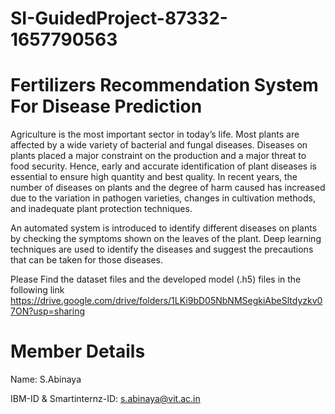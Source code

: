 # SI-GuidedProject-87332-1657790563
# Fertilizers Recommendation System For Disease Prediction

Agriculture is the most important sector in today’s life. Most plants are affected by a wide variety of bacterial and fungal diseases. Diseases on plants placed a major constraint on the production and a major threat to food security. Hence, early and accurate identification of plant diseases is essential to ensure high quantity and best quality. In recent years, the number of diseases on plants and the degree of harm caused has increased due to the variation in pathogen varieties, changes in cultivation methods, and inadequate plant protection techniques. 

An automated system is introduced to identify different diseases on plants by checking the symptoms shown on the leaves of the plant. Deep learning techniques are used to identify the diseases and suggest the precautions that can be taken for those diseases. 


Please Find the dataset files and the developed model (.h5) files in the following link
https://drive.google.com/drive/folders/1LKi9bD05NbNMSegkiAbeSltdyzkv07ON?usp=sharing

# Member Details

Name: S.Abinaya

IBM-ID & Smartinternz-ID: s.abinaya@vit.ac.in
